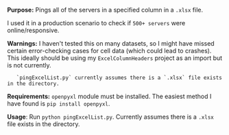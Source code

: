 **Purpose:** Pings all of the servers in a specified column in a `.xlsx` file. 

I used it in a production scenario to check if `500+ servers` were online/responsive. 

**Warnings:** I haven't tested this on many datasets, so I might have missed certain error-checking cases for cell data (which could lead 		to crashes).
	      This ideally should be using my `ExcelColumnHeaders` project as an import but is not currently. 

	   `pingExcelList.py` currently assumes there is a `.xlsx` file exists in the directory. 
	    
**Requirements:** `openpyxl` module must be installed. The easiest method I have found is `pip install openpyxl`.
	    
**Usage**: Run `python pingExcelList.py`. Currently assumes there is a `.xlsx` file exists in the directory. 
